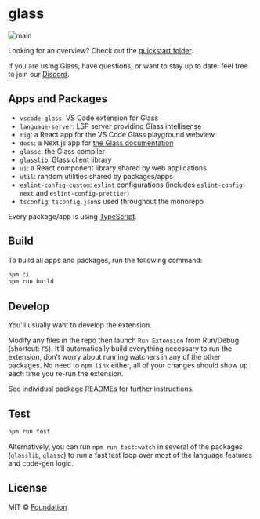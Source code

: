 # glass

![main](https://github.com/foundation-ui/glass/actions/workflows/main.yml/badge.svg)

Looking for an overview? Check out the [quickstart folder](https://github.com/foundation-ui/glass/tree/main/apps/demo/quickstart).

If you are using Glass, have questions, or want to stay up to date: feel free to join our [Discord](https://discord.gg/Bq67MZF3uT). 

## Apps and Packages

- `vscode-glass`: VS Code extension for Glass
- `language-server`: LSP server providing Glass intellisense
- `rig`: a React app for the VS Code Glass playground webview
- `docs`: a Next.js app for [the Glass documentation](https://docs.glass/)
- `glassc`: the Glass compiler
- `glasslib`: Glass client library
- `ui`: a React component library shared by web applications
- `util`: random utilities shared by packages/apps
- `eslint-config-custom`: `eslint` configurations (includes `eslint-config-next` and `eslint-config-prettier`)
- `tsconfig`: `tsconfig.json`s used throughout the monorepo

Every package/app is using [TypeScript](https://www.typescriptlang.org/).

## Build

To build all apps and packages, run the following command:

```bash
npm ci
npm run build
```

## Develop

You'll usually want to develop the extension.

Modify any files in the repo then launch `Run Extension` from Run/Debug (shortcut: `F5`). It'll automatically build everything necessary to run the extension, don't worry about running watchers in any of the other packages. No need to `npm link` either, all of your changes should show up each time you re-run the extension.

See individual package READMEs for further instructions.

## Test

```bash
npm run test
```

Alternatively, you can run `npm run test:watch` in several of the packages (`glasslib`, `glassc`) to run a fast test loop over most of the language features and code-gen logic.

## License

MIT © [Foundation](https://foundation-ui.com)
